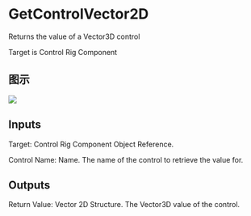 # GetControlVector2D

Returns the value of a Vector3D control

Target is Control Rig Component

## 图示

![]($-20221218-18313330.png)

## Inputs

Target: Control Rig Component Object Reference.

Control Name: Name. The name of the control to retrieve the value for.  

## Outputs

Return Value: Vector 2D Structure. The Vector3D value of the control.

